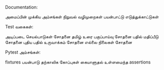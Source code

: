 Documentation:

அமைப்பின் முக்கிய அம்சங்கள்
நிறுவல் வழிமுறைகள்
பயன்பாட்டு எடுத்துக்காட்டுகள்


Test வகைகள்:

அடிப்படை செயல்பாடுகள் சோதனை
தமிழ் உரை பகுப்பாய்வு சோதனை
பதில் மதிப்பீடு சோதனை
புதிய பதில் உருவாக்கம் சோதனை
எல்லை நிலைகள் சோதனை


Pytest அம்சங்கள்:

fixtures பயன்பாடு
தற்காலிக கோப்புகள் கையாளுதல்
உள்ளமைந்த assertions
